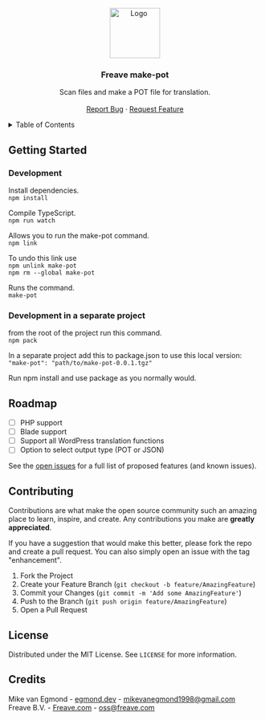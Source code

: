<br />
<div align="center">
<img src="https://freave.cdn.freavehd.net/com/logos/fas-language-freave-green.svg" alt="Logo" height="100">

<h3 align="center">Freave make-pot</h3>

  <p align="center">
    Scan files and make a POT file for translation.
    <br />
    <br />
    <a href="https://github.com/freave/make-pot/issues">Report Bug</a>
    ·
    <a href="https://github.com/freave/make-pot/issues">Request Feature</a>
  </p>
</div>

<details>
  <summary>Table of Contents</summary>
  <ol>
    <li>
      <a href="#getting-started">Getting Started</a>
      <ul>
        <li><a href="#development">Development</a></li>
        <li><a href="#Development in a separate project">Development in a separate project</a></li>
      </ul>
    </li>
    <li><a href="#roadmap">Roadmap</a></li>
    <li><a href="#contributing">Contributing</a></li>
    <li><a href="#license">License</a></li>
    <li><a href="#Credits">Credits</a></li>
  </ol>
</details>

## Getting Started

### Development
Install dependencies.<br>
`npm install`

Compile TypeScript.<br>
`npm run watch`

Allows you to run the make-pot command.<br>
`npm link`

To undo this link use<br>
`npm unlink make-pot`<br>
`npm rm --global make-pot`

Runs the command.<br>
`make-pot`

### Development in a separate project
from the root of the project run this command.<br>
`npm pack`

In a separate project add this to package.json to use this local version:<br>
`"make-pot": "path/to/make-pot-0.0.1.tgz"`

Run npm install and use package as you normally would.


## Roadmap

- [ ] PHP support
- [ ] Blade support
- [ ] Support all WordPress translation functions
- [ ] Option to select output type (POT or JSON)

See the [open issues](https://github.com/freave/make-pot/issues) for a full list of proposed features (and known issues).


## Contributing

Contributions are what make the open source community such an amazing place to learn, inspire, and create. Any contributions you make are **greatly appreciated**.

If you have a suggestion that would make this better, please fork the repo and create a pull request. You can also simply open an issue with the tag "enhancement".

1. Fork the Project
2. Create your Feature Branch (`git checkout -b feature/AmazingFeature`)
3. Commit your Changes (`git commit -m 'Add some AmazingFeature'`)
4. Push to the Branch (`git push origin feature/AmazingFeature`)
5. Open a Pull Request


## License

Distributed under the MIT License. See `LICENSE` for more information.


## Credits

Mike van Egmond - [egmond.dev](https://egmond.dev) - mikevanegmond1998@gmail.com<br>
Freave B.V. - [Freave.com](https://www.freave.com) - oss@freave.com
